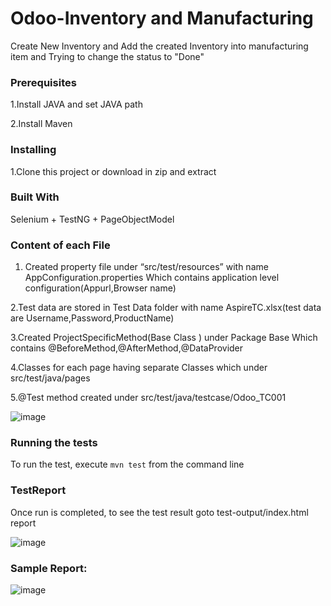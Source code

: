 # Odoo-Inventory and Manufacturing
Create New Inventory and Add the created Inventory into manufacturing item and Trying to change the status to "Done"
### Prerequisites
1.Install JAVA and set JAVA path

2.Install Maven

### Installing
1.Clone this project or download in zip and extract
### Built With
Selenium + TestNG + PageObjectModel
### Content of each File
1. Created property file under “src/test/resources” with name AppConfiguration.properties
Which contains application level configuration(Appurl,Browser name)

2.Test data are stored in Test Data folder with name AspireTC.xlsx(test data are Username,Password,ProductName)

3.Created ProjectSpecificMethod(Base Class ) under Package Base
Which contains @BeforeMethod,@AfterMethod,@DataProvider

4.Classes for each page having separate Classes which under src/test/java/pages

5.@Test method created under src/test/java/testcase/Odoo_TC001

![image](https://user-images.githubusercontent.com/100022413/163473512-f72d0a7f-e969-4aa3-8678-f5bbabb587e9.png)


### Running the tests
To run the test, execute `mvn test` from the command line

### TestReport
Once run is completed, to see the test result goto test-output/index.html report 

![image](https://user-images.githubusercontent.com/100022413/163473685-bb7c8c81-5642-4359-b7ac-a1c1fdea2026.png)

### Sample Report:

![image](https://user-images.githubusercontent.com/100022413/163473742-a6f98b23-2d6d-4d48-8b85-857e7cca459a.png)


